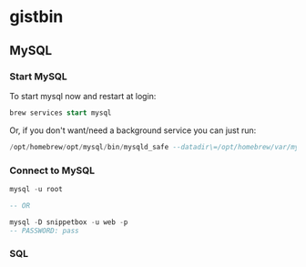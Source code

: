 # gistbin


## MySQL
### Start MySQL
To start mysql now and restart at login:
```SQL
brew services start mysql
```

Or, if you don't want/need a background service you can just run:
```SQL
/opt/homebrew/opt/mysql/bin/mysqld_safe --datadir\=/opt/homebrew/var/mysql
```


### Connect to MySQL
```SQL
mysql -u root

-- OR

mysql -D snippetbox -u web -p
-- PASSWORD: pass
```

### SQL


